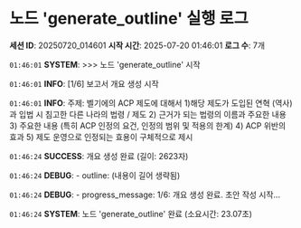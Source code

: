# 노드 'generate_outline' 실행 로그

**세션 ID**: 20250720_014601
**시작 시간**: 2025-07-20 01:46:01
**로그 수**: 7개

`01:46:01` **SYSTEM**: >>> 노드 'generate_outline' 시작

`01:46:01` **INFO**: [1/6] 보고서 개요 생성 시작

`01:46:01` **INFO**: 주제: 벨기에의 ACP 제도에 대해서 1)해당 제도가 도입된 연혁 (역사)과 입법 시 침고한 다른 나라의 법령 / 제도 2) 근거가 되는 법령의 이름과 주요한 내용 3) 주요한 내용 (특히 ACP 인정의 요건, 인정의 범위 및 적용의 한계) 4) ACP 위반의 효과 5) 제도 운영으로 인정되는 효용이 구체적으로 제시

`01:46:24` **SUCCESS**: 개요 생성 완료 (길이: 2623자)

`01:46:24` **DEBUG**:   - outline: (내용이 길어 생략됨)

`01:46:24` **DEBUG**:   - progress_message: 1/6: 개요 생성 완료. 초안 작성 시작...

`01:46:24` **SYSTEM**: 노드 'generate_outline' 완료 (소요시간: 23.07초)

